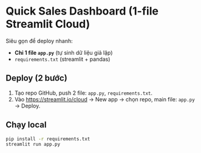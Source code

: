 # Quick Sales Dashboard (1-file Streamlit Cloud)

Siêu gọn để deploy nhanh:
- **Chỉ 1 file `app.py`** (tự sinh dữ liệu giả lập)
- `requirements.txt` (streamlit + pandas)

## Deploy (2 bước)
1) Tạo repo GitHub, push 2 file: `app.py`, `requirements.txt`.
2) Vào https://streamlit.io/cloud → New app → chọn repo, main file: `app.py` → Deploy.

## Chạy local
```bash
pip install -r requirements.txt
streamlit run app.py
```
